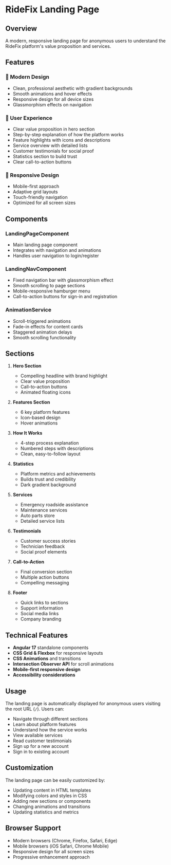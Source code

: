 # RideFix Landing Page

## Overview
A modern, responsive landing page for anonymous users to understand the RideFix platform's value proposition and services.

## Features

### 🎨 Modern Design
- Clean, professional aesthetic with gradient backgrounds
- Smooth animations and hover effects
- Responsive design for all device sizes
- Glassmorphism effects on navigation

### 🚀 User Experience
- Clear value proposition in hero section
- Step-by-step explanation of how the platform works
- Feature highlights with icons and descriptions
- Service overview with detailed lists
- Customer testimonials for social proof
- Statistics section to build trust
- Clear call-to-action buttons

### 📱 Responsive Design
- Mobile-first approach
- Adaptive grid layouts
- Touch-friendly navigation
- Optimized for all screen sizes

## Components

### LandingPageComponent
- Main landing page component
- Integrates with navigation and animations
- Handles user navigation to login/register

### LandingNavComponent
- Fixed navigation bar with glassmorphism effect
- Smooth scrolling to page sections
- Mobile-responsive hamburger menu
- Call-to-action buttons for sign-in and registration

### AnimationService
- Scroll-triggered animations
- Fade-in effects for content cards
- Staggered animation delays
- Smooth scrolling functionality

## Sections

1. **Hero Section**
   - Compelling headline with brand highlight
   - Clear value proposition
   - Call-to-action buttons
   - Animated floating icons

2. **Features Section**
   - 6 key platform features
   - Icon-based design
   - Hover animations

3. **How It Works**
   - 4-step process explanation
   - Numbered steps with descriptions
   - Clean, easy-to-follow layout

4. **Statistics**
   - Platform metrics and achievements
   - Builds trust and credibility
   - Dark gradient background

5. **Services**
   - Emergency roadside assistance
   - Maintenance services
   - Auto parts store
   - Detailed service lists

6. **Testimonials**
   - Customer success stories
   - Technician feedback
   - Social proof elements

7. **Call-to-Action**
   - Final conversion section
   - Multiple action buttons
   - Compelling messaging

8. **Footer**
   - Quick links to sections
   - Support information
   - Social media links
   - Company branding

## Technical Features

- **Angular 17** standalone components
- **CSS Grid & Flexbox** for responsive layouts
- **CSS Animations** and transitions
- **Intersection Observer API** for scroll animations
- **Mobile-first responsive design**
- **Accessibility considerations**

## Usage

The landing page is automatically displayed for anonymous users visiting the root URL (`/`). Users can:

- Navigate through different sections
- Learn about platform features
- Understand how the service works
- View available services
- Read customer testimonials
- Sign up for a new account
- Sign in to existing account

## Customization

The landing page can be easily customized by:

- Updating content in HTML templates
- Modifying colors and styles in CSS
- Adding new sections or components
- Changing animations and transitions
- Updating statistics and metrics

## Browser Support

- Modern browsers (Chrome, Firefox, Safari, Edge)
- Mobile browsers (iOS Safari, Chrome Mobile)
- Responsive design for all screen sizes
- Progressive enhancement approach
